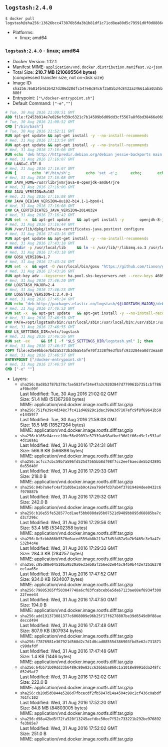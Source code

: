 ## `logstash:2.4.0`

```console
$ docker pull logstash@sha256:13626bcc473076b5da3b1b81df1c71cd8ea80d5c79591d0f0d8886cf4617d0b8
```

-	Platforms:
	-	linux; amd64

### `logstash:2.4.0` - linux; amd64

-	Docker Version: 1.12.1
-	Manifest MIME: `application/vnd.docker.distribution.manifest.v2+json`
-	Total Size: **210.7 MB (210695564 bytes)**  
	(compressed transfer size, not on-disk size)
-	Image ID: `sha256:9a814b4d36427d306d20dfc547e8c84c6f3a85b34c8433a34661aba03d5b880f`
-	Entrypoint: `["\/docker-entrypoint.sh"]`
-	Default Command: `["-e",""]`

```dockerfile
# Tue, 30 Aug 2016 21:00:51 GMT
ADD file:f2453b914e7e026efd39c6321c7b14509b6d09dd3cf5567a8f6bd38466e06954 in / 
# Tue, 30 Aug 2016 21:00:52 GMT
CMD ["/bin/bash"]
# Tue, 30 Aug 2016 21:52:11 GMT
RUN apt-get update && apt-get install -y --no-install-recommends 		ca-certificates 		curl 		wget 	&& rm -rf /var/lib/apt/lists/*
# Wed, 31 Aug 2016 17:13:54 GMT
RUN apt-get update && apt-get install -y --no-install-recommends 		bzip2 		unzip 		xz-utils 	&& rm -rf /var/lib/apt/lists/*
# Wed, 31 Aug 2016 17:16:06 GMT
RUN echo 'deb http://httpredir.debian.org/debian jessie-backports main' > /etc/apt/sources.list.d/jessie-backports.list
# Wed, 31 Aug 2016 17:16:07 GMT
ENV LANG=C.UTF-8
# Wed, 31 Aug 2016 17:16:07 GMT
RUN { 		echo '#!/bin/sh'; 		echo 'set -e'; 		echo; 		echo 'dirname "$(dirname "$(readlink -f "$(which javac || which java)")")"'; 	} > /usr/local/bin/docker-java-home 	&& chmod +x /usr/local/bin/docker-java-home
# Wed, 31 Aug 2016 17:16:08 GMT
ENV JAVA_HOME=/usr/lib/jvm/java-8-openjdk-amd64/jre
# Wed, 31 Aug 2016 17:16:08 GMT
ENV JAVA_VERSION=8u102
# Wed, 31 Aug 2016 17:16:08 GMT
ENV JAVA_DEBIAN_VERSION=8u102-b14.1-1~bpo8+1
# Wed, 31 Aug 2016 17:16:08 GMT
ENV CA_CERTIFICATES_JAVA_VERSION=20140324
# Wed, 31 Aug 2016 17:16:42 GMT
RUN set -x 	&& apt-get update 	&& apt-get install -y 		openjdk-8-jre-headless="$JAVA_DEBIAN_VERSION" 		ca-certificates-java="$CA_CERTIFICATES_JAVA_VERSION" 	&& rm -rf /var/lib/apt/lists/* 	&& [ "$JAVA_HOME" = "$(docker-java-home)" ]
# Wed, 31 Aug 2016 17:16:44 GMT
RUN /var/lib/dpkg/info/ca-certificates-java.postinst configure
# Wed, 31 Aug 2016 17:43:16 GMT
RUN apt-get update && apt-get install -y --no-install-recommends 		libzmq3 	&& rm -rf /var/lib/apt/lists/*
# Wed, 31 Aug 2016 17:43:18 GMT
RUN mkdir -p /usr/local/lib 	&& ln -s /usr/lib/*/libzmq.so.3 /usr/local/lib/libzmq.so
# Wed, 31 Aug 2016 17:43:18 GMT
ENV GOSU_VERSION=1.7
# Wed, 31 Aug 2016 17:43:24 GMT
RUN set -x 	&& wget -O /usr/local/bin/gosu "https://github.com/tianon/gosu/releases/download/$GOSU_VERSION/gosu-$(dpkg --print-architecture)" 	&& wget -O /usr/local/bin/gosu.asc "https://github.com/tianon/gosu/releases/download/$GOSU_VERSION/gosu-$(dpkg --print-architecture).asc" 	&& export GNUPGHOME="$(mktemp -d)" 	&& gpg --keyserver ha.pool.sks-keyservers.net --recv-keys B42F6819007F00F88E364FD4036A9C25BF357DD4 	&& gpg --batch --verify /usr/local/bin/gosu.asc /usr/local/bin/gosu 	&& rm -r "$GNUPGHOME" /usr/local/bin/gosu.asc 	&& chmod +x /usr/local/bin/gosu 	&& gosu nobody true
# Wed, 31 Aug 2016 17:43:26 GMT
RUN apt-key adv --keyserver ha.pool.sks-keyservers.net --recv-keys 46095ACC8548582C1A2699A9D27D666CD88E42B4
# Wed, 31 Aug 2016 17:46:20 GMT
ENV LOGSTASH_MAJOR=2.4
# Wed, 31 Aug 2016 17:46:23 GMT
ENV LOGSTASH_VERSION=1:2.4.0-1
# Wed, 31 Aug 2016 17:46:24 GMT
RUN echo "deb http://packages.elastic.co/logstash/${LOGSTASH_MAJOR}/debian stable main" > /etc/apt/sources.list.d/logstash.list
# Wed, 31 Aug 2016 17:46:52 GMT
RUN set -x 	&& apt-get update 	&& apt-get install -y --no-install-recommends logstash=$LOGSTASH_VERSION 	&& rm -rf /var/lib/apt/lists/*
# Wed, 31 Aug 2016 17:46:53 GMT
ENV PATH=/opt/logstash/bin:/usr/local/sbin:/usr/local/bin:/usr/sbin:/usr/bin:/sbin:/bin
# Wed, 31 Aug 2016 17:46:55 GMT
ENV LS_SETTINGS_DIR=/etc/logstash
# Wed, 31 Aug 2016 17:46:56 GMT
RUN set -ex 	&& if [ -f "$LS_SETTINGS_DIR/logstash.yml" ]; then 		sed -ri 's!^(path.log|path.config):!#&!g' "$LS_SETTINGS_DIR/logstash.yml"; 	fi
# Wed, 31 Aug 2016 17:46:57 GMT
COPY file:e25e9bbce7bd2a5373b3d6a54afe70f3338f9e3fb5fc933284ea0d73eaa8985c in / 
# Wed, 31 Aug 2016 17:46:57 GMT
ENTRYPOINT ["/docker-entrypoint.sh"]
# Wed, 31 Aug 2016 17:46:57 GMT
CMD ["-e" ""]
```

-	Layers:
	-	`sha256:8ad8b3f87b378cfae583fef34e47a3c9203847d779961b7351cbf786af0bc09f`  
		Last Modified: Tue, 30 Aug 2016 21:02:02 GMT  
		Size: 51.4 MB (51367268 bytes)  
		MIME: application/vnd.docker.image.rootfs.diff.tar.gzip
	-	`sha256:751fe39c4d348c7fc411d46929c1dac390e3d7107efc9f8f69641b50e14459f7`  
		Last Modified: Tue, 30 Aug 2016 21:59:08 GMT  
		Size: 18.5 MB (18527264 bytes)  
		MIME: application/vnd.docker.image.rootfs.diff.tar.gzip
	-	`sha256:b165e84cccc10bc56e89091e37339ab98afbef36d1f06cd9c1c531af4dc18aa1`  
		Last Modified: Wed, 31 Aug 2016 17:24:31 GMT  
		Size: 566.9 KB (566898 bytes)  
		MIME: application/vnd.docker.image.rootfs.diff.tar.gzip
	-	`sha256:acfcc7cbc59b7a596fd525d7565bb8df98f7cc2eef6aecde5b2428910a55d40f`  
		Last Modified: Wed, 31 Aug 2016 17:29:33 GMT  
		Size: 218.0 B  
		MIME: application/vnd.docker.image.rootfs.diff.tar.gzip
	-	`sha256:04b7a9efc4af31d0be1ab9c42ea79d4fd37ab4f37819484dee0432c6f970887b`  
		Last Modified: Wed, 31 Aug 2016 17:29:32 GMT  
		Size: 242.0 B  
		MIME: application/vnd.docker.image.rootfs.diff.tar.gzip
	-	`sha256:b16e55fe528577cd1aef5bb088da95b07521d9489bb895d68885ba7cd3cf296c`  
		Last Modified: Wed, 31 Aug 2016 17:29:56 GMT  
		Size: 53.4 MB (53402358 bytes)  
		MIME: application/vnd.docker.image.rootfs.diff.tar.gzip
	-	`sha256:8c5cbb866b5570e0aced559ab8b213a73d5fd87a9a7b9465c3e3a47c532b4c4e`  
		Last Modified: Wed, 31 Aug 2016 17:29:33 GMT  
		Size: 284.3 KB (284257 bytes)  
		MIME: application/vnd.docker.image.rootfs.diff.tar.gzip
	-	`sha256:c05d88e04510ba9520a0e33eb0af256ed2e045c84b9b442e72516278ee1aa65e`  
		Last Modified: Wed, 31 Aug 2016 17:47:52 GMT  
		Size: 934.0 KB (934007 bytes)  
		MIME: application/vnd.docker.image.rootfs.diff.tar.gzip
	-	`sha256:79805365ff503047748a6cf83fcabceb6a5de67123ae08ef8934f30022feee44`  
		Last Modified: Wed, 31 Aug 2016 17:47:50 GMT  
		Size: 194.0 B  
		MIME: application/vnd.docker.image.rootfs.diff.tar.gzip
	-	`sha256:add191373081377c6068009e96b25f17f6278807be39d6549d0f88aedeccd494`  
		Last Modified: Wed, 31 Aug 2016 17:47:48 GMT  
		Size: 807.9 KB (807934 bytes)  
		MIME: application/vnd.docker.image.rootfs.diff.tar.gzip
	-	`sha256:f7876981e367921d568d2c7d1d0cad08555d386903fbd5e62c731871c99dafdf`  
		Last Modified: Wed, 31 Aug 2016 17:47:48 GMT  
		Size: 1.4 KB (1446 bytes)  
		MIME: application/vnd.docker.image.rootfs.diff.tar.gzip
	-	`sha256:64bb71b09dd33b6489c80e82cc626b6ba860c1a1018e8991dda248fc052d9af7`  
		Last Modified: Wed, 31 Aug 2016 17:52:02 GMT  
		Size: 222.0 B  
		MIME: application/vnd.docker.image.rootfs.diff.tar.gzip
	-	`sha256:cb20d5d0844e5286d7fbcecdf2fb5847d14a4504c98c2cf436c0abdf761fc102`  
		Last Modified: Wed, 31 Aug 2016 17:52:20 GMT  
		Size: 84.8 MB (84803005 bytes)  
		MIME: application/vnd.docker.image.rootfs.diff.tar.gzip
	-	`sha256:d98a42bd5f72fa520f13245aefdbc50ee7f52c733221b292be976892fe3b85e7`  
		Last Modified: Wed, 31 Aug 2016 17:52:02 GMT  
		Size: 251.0 B  
		MIME: application/vnd.docker.image.rootfs.diff.tar.gzip
